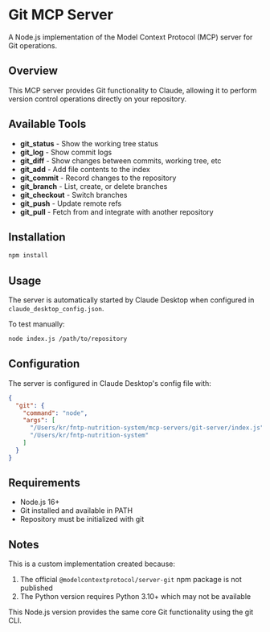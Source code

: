 # Git MCP Server

A Node.js implementation of the Model Context Protocol (MCP) server for Git operations.

## Overview

This MCP server provides Git functionality to Claude, allowing it to perform version control operations directly on your repository.

## Available Tools

- **git_status** - Show the working tree status
- **git_log** - Show commit logs
- **git_diff** - Show changes between commits, working tree, etc
- **git_add** - Add file contents to the index
- **git_commit** - Record changes to the repository
- **git_branch** - List, create, or delete branches
- **git_checkout** - Switch branches
- **git_push** - Update remote refs
- **git_pull** - Fetch from and integrate with another repository

## Installation

```bash
npm install
```

## Usage

The server is automatically started by Claude Desktop when configured in `claude_desktop_config.json`.

To test manually:

```bash
node index.js /path/to/repository
```

## Configuration

The server is configured in Claude Desktop's config file with:

```json
{
  "git": {
    "command": "node",
    "args": [
      "/Users/kr/fntp-nutrition-system/mcp-servers/git-server/index.js",
      "/Users/kr/fntp-nutrition-system"
    ]
  }
}
```

## Requirements

- Node.js 16+
- Git installed and available in PATH
- Repository must be initialized with git

## Notes

This is a custom implementation created because:

1. The official `@modelcontextprotocol/server-git` npm package is not published
2. The Python version requires Python 3.10+ which may not be available

This Node.js version provides the same core Git functionality using the git CLI.



